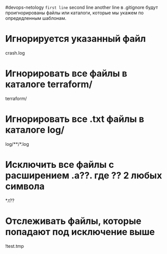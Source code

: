 #devops-netology
``first line``
second line
another line
в .gitignore будут проигнорированы файлы или каталоги, которые мы укажем по опредедленным шаблонам.
# Игнорируется указанный файл
crash.log
# Игнорировать все файлы в каталоге terraform/
terraform/
# Игнорировать все .txt файлы в каталоге log/
log/**/*.log
# Исключить все файлы с расширением .a??. где ?? 2 любых символа
*.t??
# Отслеживать файлы, которые попадают под исключение выше
!test.tmp


